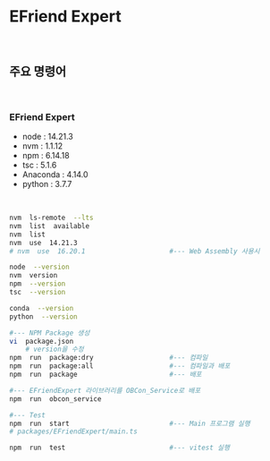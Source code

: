 # EFriend Expert

​      

## 주요 명령어

​    

### EFriend Expert

- node : 14.21.3
- nvm : 1.1.12
- npm : 6.14.18
- tsc : 5.1.6
- Anaconda : 4.14.0
- python : 3.7.7

​    

```bash
nvm  ls-remote  --lts 
nvm  list  available
nvm  list
nvm  use  14.21.3
# nvm  use  16.20.1                     #--- Web Assembly 사용시

node  --version
nvm  version
npm  --version
tsc  --version

conda  --version
python  --version

#--- NPM Package 생성
vi  package.json
    # version을 수정
npm  run  package:dry                   #--- 컴파일
npm  run  package:all                   #--- 컴파일과 배포
npm  run  package                       #--- 배포

#--- EFriendExpert 라이브러리를 OBCon_Service로 배포
npm  run  obcon_service

#--- Test
npm  run  start                         #--- Main 프로그램 실행
# packages/EFriendExpert/main.ts

npm  run  test                          #--- vitest 실행
```

​    
